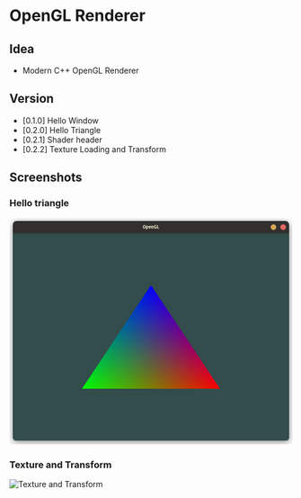 # OpenGL Renderer

## Idea
- Modern C++ OpenGL Renderer
## Version

- [0.1.0] Hello Window
- [0.2.0] Hello Triangle
- [0.2.1] Shader header
- [0.2.2] Texture Loading and Transform

## Screenshots

### Hello triangle

![Hello Triangle](screenshots/hello_triangle.png)

### Texture and Transform

![Texture and Transform](screenshots/texture_trans.gif)